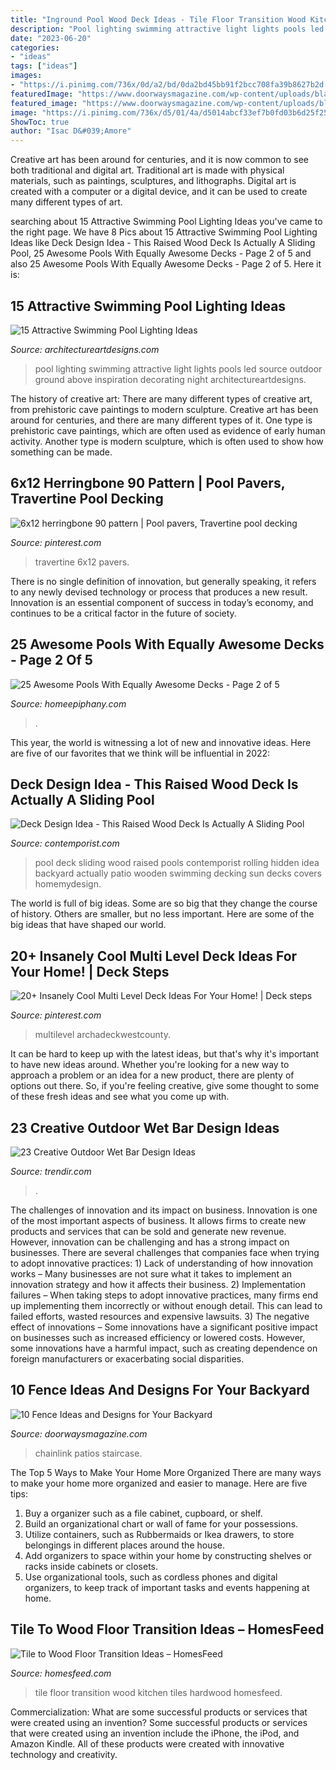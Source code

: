 ```yaml
---
title: "Inground Pool Wood Deck Ideas - Tile Floor Transition Wood Kitchen Tiles Hardwood Homesfeed"
description: "Pool lighting swimming attractive light lights pools led source outdoor ground above inspiration decorating night architectureartdesigns"
date: "2023-06-20"
categories:
- "ideas"
tags: ["ideas"]
images:
- "https://i.pinimg.com/736x/0d/a2/bd/0da2bd45bb91f2bcc708fa39b8627b2d.jpg"
featuredImage: "https://www.doorwaysmagazine.com/wp-content/uploads/black_metal_fence_backyard.jpg"
featured_image: "https://www.doorwaysmagazine.com/wp-content/uploads/black_metal_fence_backyard.jpg"
image: "https://i.pinimg.com/736x/d5/01/4a/d5014abcf33ef7b0fd03b6d25f25c259.jpg"
ShowToc: true
author: "Isac D&#039;Amore"
---
```



Creative art has been around for centuries, and it is now common to see both traditional and digital art. Traditional art is made with physical materials, such as paintings, sculptures, and lithographs. Digital art is created with a computer or a digital device, and it can be used to create many different types of art.

	

		
searching about 15 Attractive Swimming Pool Lighting Ideas you've came to the right page. We have 8 Pics about 15 Attractive Swimming Pool Lighting Ideas like Deck Design Idea - This Raised Wood Deck Is Actually A Sliding Pool, 25 Awesome Pools With Equally Awesome Decks - Page 2 of 5 and also 25 Awesome Pools With Equally Awesome Decks - Page 2 of 5. Here it is:
		
    
## 15 Attractive Swimming Pool Lighting Ideas

<img loading=lazy src="http://www.architectureartdesigns.com/wp-content/uploads/2015/09/3.jpg" onerror="this.onerror=null;this.src='https://tse1.mm.bing.net/th?id=OIP.QhWO-MgdA_3GP3z_hMIXsAHaFM&amp;pid=15.1';" alt="15 Attractive Swimming Pool Lighting Ideas">

_Source: architectureartdesigns.com_

>pool lighting swimming attractive light lights pools led source outdoor ground above inspiration decorating night architectureartdesigns. 

	

The history of creative art: There are many different types of creative art, from prehistoric cave paintings to modern sculpture.
Creative art has been around for centuries, and there are many different types of it. One type is prehistoric cave paintings, which are often used as evidence of early human activity. Another type is modern sculpture, which is often used to show how something can be made.

    
## 6x12 Herringbone 90 Pattern | Pool Pavers, Travertine Pool Decking

<img loading=lazy src="https://i.pinimg.com/736x/d5/01/4a/d5014abcf33ef7b0fd03b6d25f25c259.jpg" onerror="this.onerror=null;this.src='https://tse2.mm.bing.net/th?id=OIP.yWRNyWE-yOdLYvmlYsycmQHaJ3&amp;pid=15.1';" alt="6x12 herringbone 90 pattern | Pool pavers, Travertine pool decking">

_Source: pinterest.com_

>travertine 6x12 pavers. 

	

There is no single definition of innovation, but generally speaking, it refers to any newly devised technology or process that produces a new result. Innovation is an essential component of success in today’s economy, and continues to be a critical factor in the future of society.

    
## 25 Awesome Pools With Equally Awesome Decks - Page 2 Of 5

<img loading=lazy src="https://homeepiphany.com/wp-content/uploads/2015/07/25-Awesome-Pools-With-Equally-Awesome-Decks-9.jpg" onerror="this.onerror=null;this.src='https://tse4.mm.bing.net/th?id=OIP.vSAKlDZHYyAMf_NTXO2wOQHaE2&amp;pid=15.1';" alt="25 Awesome Pools With Equally Awesome Decks - Page 2 of 5">

_Source: homeepiphany.com_

>. 

	

This year, the world is witnessing a lot of new and innovative ideas. Here are five of our favorites that we think will be influential in 2022: 

    
## Deck Design Idea - This Raised Wood Deck Is Actually A Sliding Pool

<img loading=lazy src="http://www.contemporist.com/wp-content/uploads/2016/08/pool-cover_010816_04-800x1210.jpg" onerror="this.onerror=null;this.src='https://tse3.mm.bing.net/th?id=OIP.4DnYiY0L2eMwyHB8aFJpFwHaLM&amp;pid=15.1';" alt="Deck Design Idea - This Raised Wood Deck Is Actually A Sliding Pool">

_Source: contemporist.com_

>pool deck sliding wood raised pools contemporist rolling hidden idea backyard actually patio wooden swimming decking sun decks covers homemydesign. 

	

The world is full of big ideas. Some are so big that they change the course of history. Others are smaller, but no less important. Here are some of the big ideas that have shaped our world.

    
## 20+ Insanely Cool Multi Level Deck Ideas For Your Home! | Deck Steps

<img loading=lazy src="https://i.pinimg.com/736x/0d/a2/bd/0da2bd45bb91f2bcc708fa39b8627b2d.jpg" onerror="this.onerror=null;this.src='https://tse2.mm.bing.net/th?id=OIP.dHLxkMg21QCKthi-SMjrOgHaHa&amp;pid=15.1';" alt="20+ Insanely Cool Multi Level Deck Ideas For Your Home! | Deck steps">

_Source: pinterest.com_

>multilevel archadeckwestcounty. 

	

It can be hard to keep up with the latest ideas, but that's why it's important to have new ideas around. Whether you're looking for a new way to approach a problem or an idea for a new product, there are plenty of options out there. So, if you're feeling creative, give some thought to some of these fresh ideas and see what you come up with.

    
## 23 Creative Outdoor Wet Bar Design Ideas

<img loading=lazy src="https://cdn.trendir.com/wp-content/uploads/2016/06/Wooden-outdoor-swimming-pool-bar-900x1202.jpg" onerror="this.onerror=null;this.src='https://tse2.mm.bing.net/th?id=OIP.bxkV6hdNcbwcZ6HNZd0VeQHaJ5&amp;pid=15.1';" alt="23 Creative Outdoor Wet Bar Design Ideas">

_Source: trendir.com_

>. 

	

The challenges of innovation and its impact on business.
Innovation is one of the most important aspects of business. It allows firms to create new products and services that can be sold and generate new revenue. However, innovation can be challenging and has a strong impact on businesses. There are several challenges that companies face when trying to adopt innovative practices: 1) Lack of understanding of how innovation works – Many businesses are not sure what it takes to implement an innovation strategy and how it affects their business. 2) Implementation failures – When taking steps to adopt innovative practices, many firms end up implementing them incorrectly or without enough detail. This can lead to failed efforts, wasted resources and expensive lawsuits. 3) The negative effect of innovations – Some innovations have a significant positive impact on businesses such as increased efficiency or lowered costs. However, some innovations have a harmful impact, such as creating dependence on foreign manufacturers or exacerbating social disparities.

    
## 10 Fence Ideas And Designs For Your Backyard

<img loading=lazy src="https://www.doorwaysmagazine.com/wp-content/uploads/black_metal_fence_backyard.jpg" onerror="this.onerror=null;this.src='https://tse3.mm.bing.net/th?id=OIP.3QRz8jasdR58lJdbMPXopAHaE3&amp;pid=15.1';" alt="10 Fence Ideas and Designs for Your Backyard">

_Source: doorwaysmagazine.com_

>chainlink patios staircase. 

	

The Top 5 Ways to Make Your Home More Organized
There are many ways to make your home more organized and easier to manage. Here are five tips: 
1. Buy a organizer such as a file cabinet, cupboard, or shelf. 
2. Build an organizational chart or wall of fame for your possessions. 
3. Utilize containers, such as Rubbermaids or Ikea drawers, to store belongings in different places around the house. 
4. Add organizers to space within your home by constructing shelves or racks inside cabinets or closets. 
5. Use organizational tools, such as cordless phones and digital organizers, to keep track of important tasks and events happening at home.

    
## Tile To Wood Floor Transition Ideas – HomesFeed

<img loading=lazy src="https://homesfeed.com/wp-content/uploads/2015/04/hardwood-to-tile-floor-transition-with-small-mosaic-tiles-as-the-divider-a-kitchen-set-and-kitchen-island.jpg" onerror="this.onerror=null;this.src='https://tse4.mm.bing.net/th?id=OIP.KCqSbqOR7YRfQh8MB6znwQHaJ6&amp;pid=15.1';" alt="Tile to Wood Floor Transition Ideas – HomesFeed">

_Source: homesfeed.com_

>tile floor transition wood kitchen tiles hardwood homesfeed. 

	

Commercialization: What are some successful products or services that were created using an invention?
Some successful products or services that were created using an invention include the iPhone, the iPod, and Amazon Kindle. All of these products were created with innovative technology and creativity.

